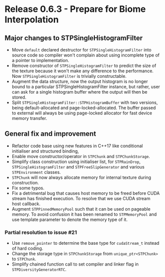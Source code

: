 # Release 0.6.3 - Prepare for Biome Interpolation

## Major changes to STPSingleHistogramFilter

- Move `default` declared destructor for `STPSingleHistogramFilter` into source code so compiler won't complain about using incomplete type of a pointer to implementation.
- Remove constructor of `STPSingleHistogramFilter` to predict the size of the texture because it won't make any difference to the performance. Now `STPSingleHistogramFilter` is trivially constructable.
- Augment the data structure, now the output histogram is no longer bound to a particular STPSingleHistogramFilter instance, but rather, user can ask for a single histogram buffer where the output will then be stored.
- Split `STPSingleHistogramFilter::STPHistogramBuffer` with two versions, being default-allocated and page-locked-allocated. The buffer passed to external will always be using page-locked allocator for fast device memory transfer.

## General fix and improvement

- Refactor code base using new features in C++17 like conditional initialiser and structured binding,
- Enable move constructor/operator in `STPChunk` and `STPChunkStorage`.
- Simplify class construction using initialiser list, for `STPRainDrop`, `STPSingleHistogramFilter` and `STPFreeSlipGenerator` and various `STPEnvironment` classes.
- `STPChunk` will now always allocate memory for internal texture during construction.
- Fix some typos.
- Fix a detrimental bug that causes host memory to be freed before CUDA stream has finished execution. To resolve that we use CUDA stream host callback.
- Augment `STPPinnedMemoryPool` such that it can be used on pageable memory. To avoid confusion it has been renamed to `STPMemoryPool` and use template parameter to denote the memory type of it.

### Partial resolution to issue #21

- Use `remove_pointer` to determine the base type for `cudaStream_t` instead of hard coding.
- Change the storage type in `STPChunkStorage` from `unique_ptr<STPChunk>` to `STPChunk`.
- Simplify chained function call to set compiler and linker flag in `STPDiversityGeneratorRTC`.